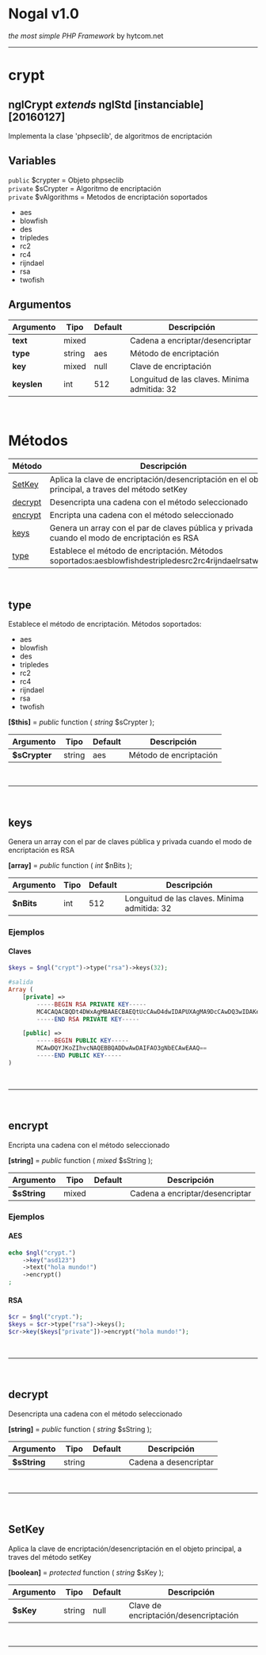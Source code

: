# Nogal v1.0
*the most simple PHP Framework* by hytcom.net
___
  

# crypt
## nglCrypt *extends* nglStd [instanciable] [20160127]
Implementa la clase 'phpseclib', de algoritmos de encriptación
  
## Variables
`public` $crypter = Objeto phpseclib  
`private` $sCrypter = Algoritmo de encriptación  
`private` $vAlgorithms = 
			Metodos de encriptación soportados
			<ul>
				<li>aes</li>
				<li>blowfish</li>
				<li>des</li>
				<li>tripledes</li>
				<li>rc2</li>
				<li>rc4</li>
				<li>rijndael</li>
				<li>rsa</li>
				<li>twofish</li>
			</ul>
		  

## Argumentos
|Argumento|Tipo|Default|Descripción|
|---|---|---|---|
|**text**|mixed||Cadena a encriptar/desencriptar|
|**type**|string|aes|Método de encriptación|
|**key**|mixed|null|Clave de encriptación|
|**keyslen**|int|512|Longuitud de las claves. Minima admitida: 32|

  
&nbsp;

# Métodos
|Método|Descripción|
|---|---|
|[SetKey](#SetKey)|Aplica la clave de encriptación/desencriptación en el objeto principal, a traves del método setKey|
|[decrypt](#decrypt)|Desencripta una cadena con el método seleccionado|
|[encrypt](#encrypt)|Encripta una cadena con el método seleccionado|
|[keys](#keys)|Genera un array con el par de claves pública y privada cuando el modo de encriptación es RSA|
|[type](#type)|Establece el método de encriptación. Métodos soportados:aesblowfishdestripledesrc2rc4rijndaelrsatwofish|

  
&nbsp;


## type
Establece el método de encriptación. Métodos soportados:<ul><li>aes</li><li>blowfish</li><li>des</li><li>tripledes</li><li>rc2</li><li>rc4</li><li>rijndael</li><li>rsa</li><li>twofish</li></ul>  

**[$this]** =  *public* function ( *string* \$sCrypter );  

|Argumento|Tipo|Default|Descripción|
|---|---|---|---|
|**\$sCrypter**|string|aes|Método de encriptación|

&nbsp;
___
&nbsp;

## keys
Genera un array con el par de claves pública y privada cuando el modo de encriptación es RSA  

**[array]** =  *public* function ( *int* \$nBits );  

|Argumento|Tipo|Default|Descripción|
|---|---|---|---|
|**\$nBits**|int|512|Longuitud de las claves. Minima admitida: 32|
### Ejemplos  
#### Claves  
```php
$keys = $ngl("crypt")->type("rsa")->keys(32);

#salida
Array (
    [private] =>
        -----BEGIN RSA PRIVATE KEY-----
        MC4CAQACBQDt4DWxAgMBAAECBAEQtUcCAwD4dwIDAPUXAgMA9DcCAwDQ3wIDAKeo
        -----END RSA PRIVATE KEY-----

    [public] =>
        -----BEGIN PUBLIC KEY-----
        MCAwDQYJKoZIhvcNAQEBBQADDwAwDAIFAO3gNbECAwEAAQ==
        -----END PUBLIC KEY-----
)
```

&nbsp;
___
&nbsp;

## encrypt
Encripta una cadena con el método seleccionado  

**[string]** =  *public* function ( *mixed* \$sString );  

|Argumento|Tipo|Default|Descripción|
|---|---|---|---|
|**\$sString**|mixed||Cadena a encriptar/desencriptar|
### Ejemplos  
#### AES  
```php
echo $ngl("crypt.")
    ->key("asd123")
    ->text("hola mundo!")
    ->encrypt()
;
```
#### RSA  
```php
$cr = $ngl("crypt.");
$keys = $cr->type("rsa")->keys();
$cr->key($keys["private"])->encrypt("hola mundo!");
```

&nbsp;
___
&nbsp;

## decrypt
Desencripta una cadena con el método seleccionado  

**[string]** =  *public* function ( *string* \$sString );  

|Argumento|Tipo|Default|Descripción|
|---|---|---|---|
|**\$sString**|string||Cadena a desencriptar|

&nbsp;
___
&nbsp;

## SetKey
Aplica la clave de encriptación/desencriptación en el objeto principal, a traves del método setKey  

**[boolean]** =  *protected* function ( *string* \$sKey );  

|Argumento|Tipo|Default|Descripción|
|---|---|---|---|
|**\$sKey**|string|null|Clave de encriptación/desencriptación|

&nbsp;
___
&nbsp;
